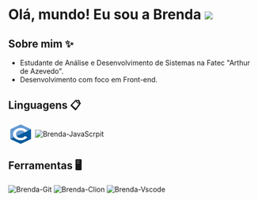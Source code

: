 # Olá, mundo! Eu sou a Brenda  <img src="https://raw.githubusercontent.com/kaueMarques/kaueMarques/master/hi.gif" height="30px">

## Sobre mim ✨
* Estudante de Análise e Desenvolvimento de Sistemas na Fatec "Arthur de Azevedo".
* Desenvolvimento com foco em Front-end.

## Linguagens 📋
<div>
  <img align="center" alt="Brenda-Csharp" height="40" width="50" src="https://raw.githubusercontent.com/devicons/devicon/master/icons/c/c-original.svg">
  <img align="center" alt="Brenda-JavaScrpit" height="40" width="50" src="https://cdn.jsdelivr.net/gh/devicons/devicon@latest/icons/javascript/javascript-original.svg"> 
</div>
         
## Ferramentas 🖥
<div>
  <img align="center" alt="Brenda-Git" src="https://img.shields.io/badge/GIT-E44C30?style=for-the-badge&logo=git&logoColor=white">
  <img align="center" alt="Brenda-Clion" src="https://img.shields.io/badge/CLion-000000?style=for-the-badge&logo=clion&logoColor=white">
  <img align="center" alt="Brenda-Vscode" src="https://img.shields.io/badge/Visual_Studio_Code-0078D4?style=for-the-badge&logo=visual%20studio%20code&logoColor=white">
</div>
